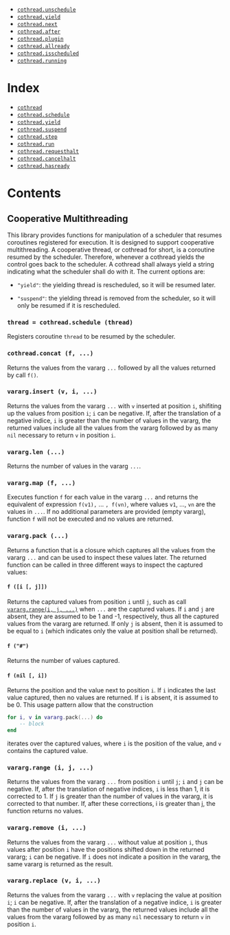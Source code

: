- [`cothread.unschedule`](#cothreadunschedule-)
- [`cothread.yield`](#cothreadyield-)
- [`cothread.next`](#cothreadnext-)
- [`cothread.after`](#cothreadafter-)
- [`cothread.plugin`](#cothreadplugin-)
- [`cothread.allready`](#cothreadallready-)
- [`cothread.isscheduled`](#cothreadisscheduled-)
- [`cothread.running`](#cothreadrunning-)

Index
=====

- [`cothread`](#cooperative-multithreading)
- [`cothread.schedule`](#cothreadschedule-)
- [`cothread.yield`](#cothreadyield-)
- [`cothread.suspend`](#cothreadsuspend-)
- [`cothread.step`](#cothreadstep-)
- [`cothread.run`](#cothreadrun-)
- [`cothread.requesthalt`](#cothreadrequesthalt-)
- [`cothread.cancelhalt`](#cothreadcancelhalt-)
- [`cothread.hasready`](#cothreadhasready-)

Contents
========

Cooperative Multithreading
--------------------------

This library provides functions for manipulation of a scheduler that resumes coroutines registered for execution.
It is designed to support cooperative multithreading.
A cooperative thread, or cothread for short, is a coroutine resumed by the scheduler.
Therefore, whenever a cothread yields the control goes back to the scheduler.
A cothread shall always yield a string indicating what the scheduler shall do with it.
The current options are:

- `"yield"`: the yielding thread is rescheduled, so it will be resumed later.

- `"suspend"`: the yielding thread is removed from the scheduler, so it will only be resumed if it is rescheduled.

### `thread = cothread.schedule (thread)`

Registers coroutine <code>thread</code> to be resumed by the scheduler.

### `cothread.concat (f, ...)`

Returns the values from the vararg `...` followed by all the values returned by call `f()`.

### `vararg.insert (v, i, ...)`

Returns the values from the vararg `...` with `v` inserted at position `i`, shifiting up the values from position `i`; `i` can be negative.
If, after the translation of a negative indice, `i` is greater than the number of values in the vararg, the returned values include all the values from the vararg followed by as many `nil` necessary to return `v` in position `i`.

### `vararg.len (...)`

Returns the number of values in the vararg `...`.

### `vararg.map (f, ...)`

Executes function `f` for each value in the vararg `...` and returns the equivalent of expression `f(v1),` ... `, f(vn)`, where values `v1`, ..., `vn` are the values in `...`.
If no additional parameters are provided (empty vararg), function `f` will not be executed and no values are returned.

### `vararg.pack (...)`

Returns a function that is a closure which captures all the values from the vararg `...` and can be used to inspect these values later.
The returned function can be called in three different ways to inspect the captured values:

#### `f ([i [, j]])`
Returns the captured values from position `i` until `j`, such as call [`vararg.range(i, j, ...)`](#varargrange-i-j) when `...` are the captured values.
If `i` and `j` are absent, they are assumed to be 1 and -1, respectively, thus all the captured values from the vararg are returned.
If only `j` is absent, then it is assumed to be equal to `i` (which indicates only the value at position shall be returned).

#### `f ("#")`
Returns the number of values captured.

#### `f (nil [, i])`
Returns the position and the value next to position `i`.
If `i` indicates the last value captured, then no values are returned.
If `i` is absent, it is assumed to be 0.
This usage pattern allow that the construction

```lua
for i, v in vararg.pack(...) do
	-- block
end
```

iterates over the captured values, where `i` is the position of the value, and `v` contains the captured value.

### `vararg.range (i, j, ...)`

Returns the values from the vararg `...` from position `i` until `j`; `i` and `j` can be negative.
If, after the translation of negative indices, `i` is less than 1, it is corrected to 1.
If `j` is greater than the number of values in the vararg, it is corrected to that number.
If, after these corrections, i is greater than j, the function returns no values.

### `vararg.remove (i, ...)`

Returns the values from the vararg `...` without value at position `i`, thus values after position `i` have the positions shifted down in the returned vararg; `i` can be negative.
If `i` does not indicate a position in the vararg, the same vararg is returned as the result.

### `vararg.replace (v, i, ...)`

Returns the values from the vararg `...` with `v` replacing the value at position `i`; `i` can be negative.
If, after the translation of a negative indice, `i` is greater than the number of values in the vararg, the returned values include all the values from the vararg followed by as many `nil` necessary to return `v` in position `i`.
